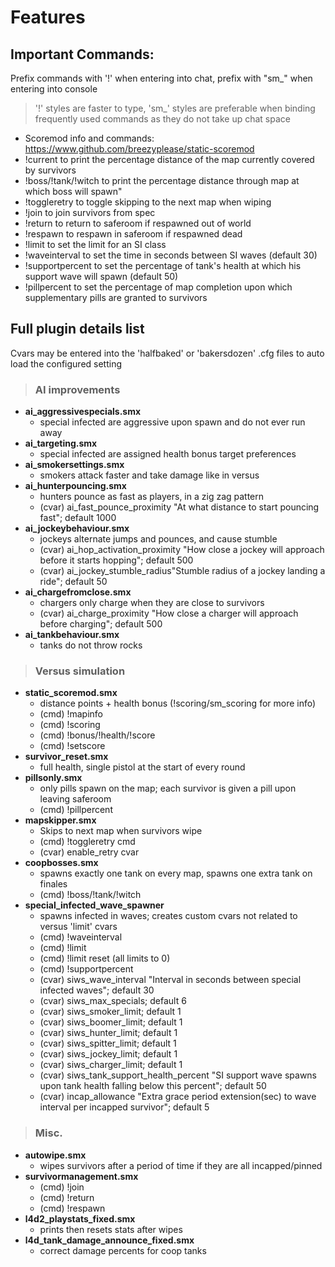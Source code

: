 # Features  

## Important Commands:
Prefix commands with '!' when entering into chat, prefix with "sm_" when entering into console  
> '!' styles are faster to type, 'sm_' styles are preferable when binding frequently used commands as they do not take up chat space  

* Scoremod info and commands: https://www.github.com/breezyplease/static-scoremod
* !current to print the percentage distance of the map currently covered by survivors
* !boss/!tank/!witch to print the percentage distance through map at which boss will spawn"
* !toggleretry to toggle skipping to the next map when wiping
* !join to join survivors from spec
* !return to return to saferoom if respawned out of world 
* !respawn to respawn in saferoom if respawned dead
* !limit <class> <value> to set the limit for an SI class 
* !waveinterval <value> to set the time in seconds between SI waves (default 30)
* !supportpercent <value> to set the percentage of tank's health at which his support wave will spawn (default 50)
* !pillpercent <value> to set the percentage of map completion upon which supplementary pills are granted to survivors

## Full plugin details list
Cvars may be entered into the 'halfbaked' or 'bakersdozen' .cfg files to auto load the configured setting
>### AI improvements
>>
 * **ai_aggressivespecials.smx**
   * special infected are aggressive upon spawn and do not ever run away  
 * **ai_targeting.smx**  
   * special infected are assigned health bonus target preferences  
 * **ai_smokersettings.smx**  
   * smokers attack faster and take damage like in versus
 * **ai_hunterpouncing.smx**  
   * hunters pounce as fast as players, in a zig zag pattern
   * (cvar) ai_fast_pounce_proximity "At what distance to start pouncing fast"; default 1000
 * **ai_jockeybehaviour.smx**  
   * jockeys alternate jumps and pounces, and cause stumble
   * (cvar) ai_hop_activation_proximity "How close a jockey will approach before it starts hopping"; default 500
   * (cvar) ai_jockey_stumble_radius"Stumble radius of a jockey landing a ride"; default 50
 * **ai_chargefromclose.smx**  
   * chargers only charge when they are close to survivors
   * (cvar) ai_charge_proximity "How close a charger will approach before charging"; default 500
 * **ai_tankbehaviour.smx**  
   * tanks do not throw rocks

>### Versus simulation
>>
 * **static_scoremod.smx**
   * distance points + health bonus (!scoring/sm_scoring for more info)
   * (cmd) !mapinfo
   * (cmd) !scoring
   * (cmd) !bonus/!health/!score
   * (cmd) !setscore
 * **survivor_reset.smx**
   * full health, single pistol at the start of every round
 * **pillsonly.smx**
   * only pills spawn on the map; each survivor is given a pill upon leaving saferoom
   * (cmd) !pillpercent <value>
 * **mapskipper.smx**  
   * Skips to next map when survivors wipe 
   * (cmd) !toggleretry cmd
   * (cvar) enable_retry cvar
 * **coopbosses.smx**  
   * spawns exactly one tank on every map, spawns one extra tank on finales
   * (cmd) !boss/!tank/!witch
 * **special_infected_wave_spawner** 
   * spawns infected in waves; creates custom cvars not related to versus 'limit' cvars
   * (cmd) !waveinterval <value>
   * (cmd) !limit <class> <value> 
   * (cmd) !limit reset (all limits to 0)
   * (cmd) !supportpercent <value>
   * (cvar) siws_wave_interval "Interval in seconds between special infected waves"; default 30
   * (cvar) siws_max_specials; default 6
   * (cvar) siws_smoker_limit; default 1
   * (cvar) siws_boomer_limit; default 1
   * (cvar) siws_hunter_limit; default 1
   * (cvar) siws_spitter_limit; default 1
   * (cvar) siws_jockey_limit; default 1
   * (cvar) siws_charger_limit; default 1
   * (cvar) siws_tank_support_health_percent "SI support wave spawns upon tank health falling below this percent"; default 50
   * (cvar) incap_allowance "Extra grace period extension(sec) to wave interval per incapped survivor"; default 5

>### Misc.
>>
 * **autowipe.smx**
   * wipes survivors after a period of time if they are all incapped/pinned
 * **survivormanagement.smx**
   * (cmd) !join
   * (cmd) !return
   * (cmd) !respawn
 * **l4d2_playstats_fixed.smx** 
   * prints then resets stats after wipes
 * **l4d_tank_damage_announce_fixed.smx**  
   * correct damage percents for coop tanks 
